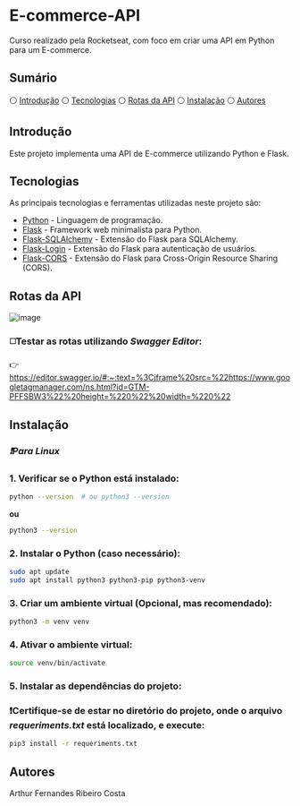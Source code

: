 # E-commerce-API

Curso realizado pela Rocketseat, com foco em criar uma API em Python para um E-commerce.

## Sumário

⚪ [Introdução](#introdução)
⚪ [Tecnologias](#tecnologias)
⚪ [Rotas da API](#rotas-da-api)
⚪ [Instalação](#instalação)
⚪ [Autores](#autores)

## Introdução

Este projeto implementa uma API de E-commerce utilizando Python e Flask.

## Tecnologias

As principais tecnologias e ferramentas utilizadas neste projeto são:

- [Python](https://www.python.org/) - Linguagem de programação.
- [Flask](https://flask.palletsprojects.com/en/3.0.x/) - Framework web minimalista para Python.
- [Flask-SQLAlchemy](https://flask-sqlalchemy.palletsprojects.com/en/latest/) - Extensão do Flask para SQLAlchemy.
- [Flask-Login](https://flask-login.readthedocs.io/en/latest/) - Extensão do Flask para autenticação de usuários.
- [Flask-CORS](https://flask-cors.readthedocs.io/en/latest/) - Extensão do Flask para Cross-Origin Resource Sharing (CORS).

## Rotas da API
![image](https://github.com/user-attachments/assets/b3ce5d98-d4dc-49db-be59-00f160e049af)

### ◻️Testar as rotas utilizando _Swagger Editor_:
👉 https://editor.swagger.io/#:~:text=%3Ciframe%20src=%22https://www.googletagmanager.com/ns.html?id=GTM-PFFSBW3%22%20height=%220%22%20width=%220%22


## Instalação
### _❗Para Linux_

### 1. Verificar se o Python está instalado:

```bash
python --version  # ou python3 --version

```

**ou**

```bash
python3 --version

```

### 2. Instalar o Python (caso necessário):

```bash
sudo apt update
sudo apt install python3 python3-pip python3-venv

```

### 3. Criar um ambiente virtual (Opcional, mas recomendado):

```bash
python3 -m venv venv

```
### 4. Ativar o ambiente virtual:
```bash
source venv/bin/activate

```
### 5. Instalar as dependências do projeto:
### ❗Certifique-se de estar no diretório do projeto, onde o arquivo _requeriments.txt_ está localizado, e execute:

```bash
pip3 install -r requeriments.txt

```
## Autores
Arthur Fernandes Ribeiro Costa

